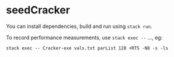 # seedCracker

You can install dependencies, build and run using `stack run`.

To record performance measurements, use `stack exec --` ..., eg:
```
stack exec -- Cracker-exe vals.txt parList 128 +RTS -N8 -s -ls
```